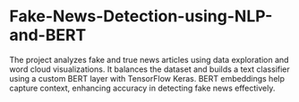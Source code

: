 # Fake-News-Detection-using-NLP-and-BERT
The project analyzes fake and true news articles using data exploration and word cloud visualizations. It balances the dataset and builds a text classifier using a custom BERT layer with TensorFlow Keras. BERT embeddings help capture context, enhancing accuracy in detecting fake news effectively.
